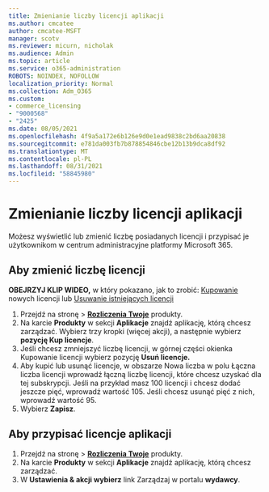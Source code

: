 ```yaml
---
title: Zmienianie liczby licencji aplikacji
ms.author: cmcatee
author: cmcatee-MSFT
manager: scotv
ms.reviewer: micurn, nicholak
ms.audience: Admin
ms.topic: article
ms.service: o365-administration
ROBOTS: NOINDEX, NOFOLLOW
localization_priority: Normal
ms.collection: Adm_O365
ms.custom:
- commerce_licensing
- "9000568"
- "2425"
ms.date: 08/05/2021
ms.openlocfilehash: 4f9a5a172e6b126e9d0e1ead9838c2bd6aa20838
ms.sourcegitcommit: e781da003fb7b878854846cbe12b13b9dca8df92
ms.translationtype: MT
ms.contentlocale: pl-PL
ms.lasthandoff: 08/31/2021
ms.locfileid: "58845980"
---
```

# <a name="change-app-license-quantity"></a>Zmienianie liczby licencji aplikacji

Możesz wyświetlić lub zmienić liczbę posiadanych licencji i przypisać je użytkownikom w centrum administracyjne platformy Microsoft 365.

## <a name="to-change-license-quantity"></a>Aby zmienić liczbę licencji

**OBEJRZYJ KLIP WIDEO,** w który pokazano, jak to zrobić: [Kupowanie](https://go.microsoft.com/fwlink/p/?linkid=2154857) nowych licencji lub [Usuwanie istniejących licencji](https://go.microsoft.com/fwlink/p/?linkid=2154938)

1. Przejdź na stronę  >  **[Rozliczenia Twoje](https://go.microsoft.com/fwlink/p/?linkid=842054)** produkty.
2. Na karcie **Produkty** w sekcji **Aplikacje** znajdź aplikację, którą chcesz zarządzać. Wybierz trzy kropki (więcej akcji), a następnie wybierz **pozycję Kup licencje**.
3. Jeśli chcesz zmniejszyć liczbę licencji, w górnej  części okienka Kupowanie licencji wybierz pozycję **Usuń licencje.**
4. Aby kupić lub usunąć  licencje, w  obszarze Nowa liczba w polu Łączna liczba licencji wprowadź łączną liczbę licencji, które chcesz uzyskać dla tej subskrypcji. Jeśli na przykład masz 100 licencji i chcesz dodać jeszcze pięć, wprowadź wartość 105. Jeśli chcesz usunąć pięć z nich, wprowadź wartość 95.
5. Wybierz **Zapisz**.

## <a name="to-assign-app-licenses"></a>Aby przypisać licencje aplikacji

1. Przejdź na stronę  >  **[Rozliczenia Twoje](https://go.microsoft.com/fwlink/p/?linkid=842054)** produkty.
2. Na karcie **Produkty** w sekcji **Aplikacje** znajdź aplikację, którą chcesz zarządzać.
3. W **Ustawienia & akcji wybierz** link Zarządzaj w portalu **wydawcy**.